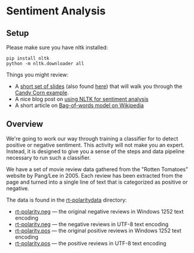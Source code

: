 # Sentiment Analysis #

## Setup ##

Please make sure you have nltk installed:

    pip install nltk
    python -m nltk.downloader all

Things you might review:
    
  * A [short set of slides](http://courses.ischool.berkeley.edu/ds205/f14/sentiment-analysis.xhtml) (also found [here](sentiment-analysis.xhtml)) that will walk you through the [Candy Corn example](candy-corn.py).
  * A nice blog post on [using NLTK for sentiment analysis](http://www.laurentluce.com/posts/twitter-sentiment-analysis-using-python-and-nltk/)
  * A short article on [Bag-of-words model on Wikipedia](http://en.wikipedia.org/wiki/Bag-of-words_model)
  
  
## Overview ##

We're going to work our way through training a classifier for to detect positive or negative sentiment.  This activity
will not make you an expert.  Instead, it is designed to give you a sense of the steps and data pipeline
necessary to run such a classifier.

We have a set of movie review data gathered from the "Rotten Tomatoes" website by Pang/Lee in 2005.  Each review has
been extracted from the page and turned into a single line of text that is categorized as positive or negative.

The data is found in the [rt-polaritydata](rt-polaritydata/) directory:

   * [rt-polarity.neg](rt-polarity.neg) — the original negative reviews in Windows 1252 text encoding
   * [rt-polarity.neg](rt-polarity.neg,utf8) — the negative reviews in UTF-8 text encoding
   * [rt-polarity.pos](rt-polarity.pos) — the original positive reviews in Windows 1252 text encoding
   * [rt-polarity.pos](rt-polarity.pos,utf8) — the positive reviews in UTF-8 text encoding
   

